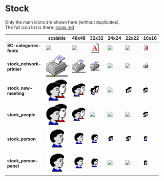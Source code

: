 # Stock
Only the main icons are shown here (without duplicates).<br>The full icon list is there: [icons.md](icons.md)

| |**scalable**|**48x48**|**32x32**|**24x24**|**22x22**|**16x16**|
|-|-|-|-|-|-|-|
|**SC-categories-fonts**|![](scalable/SC-categories-fonts.svg)|![](48/SC-categories-fonts.png)|![](32/SC-categories-fonts.png)|![](24/SC-categories-fonts.png)|![](22/SC-categories-fonts.png)|![](16/SC-categories-fonts.png)|
|**stock_network-printer**|![](scalable/stock_network-printer.svg)|![](48/stock_network-printer.png)|![](32/stock_network-printer.png)|![](24/stock_network-printer.png)|![](22/stock_network-printer.png)|![](16/stock_network-printer.png)|
|**stock_new-meeting**|![](scalable/stock_new-meeting.svg)|![](48/stock_new-meeting.png)|![](32/stock_new-meeting.png)|![](24/stock_new-meeting.png)|![](22/stock_new-meeting.png)|![](16/stock_new-meeting.png)|
|**stock_people**|![](scalable/stock_people.svg)|![](48/stock_people.png)|![](32/stock_people.png)|![](24/stock_people.png)|![](22/stock_people.png)|![](16/stock_people.png)|
|**stock_person**|![](scalable/stock_person.svg)|![](48/stock_person.png)|![](32/stock_person.png)|![](24/stock_person.png)|![](22/stock_person.png)|![](16/stock_person.png)|
|**stock_person-panel**|![](scalable/stock_person-panel.svg)|![](48/stock_person-panel.png)|![](32/stock_person-panel.png)|![](24/stock_person-panel.png)|![](22/stock_person-panel.png)|![](16/stock_person-panel.png)|
